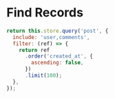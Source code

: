 Find Records
==============================================================================

```js
return this.store.query('post', {
  include: 'user,comments',
  filter: (ref) => {
    return ref
      .order('created_at', {
        ascending: false,
      })
      .limit(100);
  },
});
```